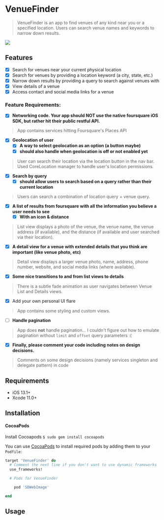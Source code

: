# VenueFinder
> VenueFinder is an app to find venues of any kind near you or a specified location. Users can search venue names and keywords to narrow down results. 

![](header.png)

## Features

- [x] Search for venues near your current physical location
- [x] Search for venues by providing a location keyword (a city, state, etc.)
- [x] Narrow down results by providing a query to search against venues with
- [x] View details of a venue
- [x] Access contact and social media links for a venue 

### Feature Requirements:
- [x] **Networking code. Your app should NOT use the native foursquare iOS SDK, but rather hit their public restful API.**
> App contains services hitting Foursquare's Places API
- [x] **Geolocation of user**
  - [x] **A way to select geolocation as an option (a button maybe)**
  - [x] **should also handle when geolocation is off or not enabled yet**
> User can search their location via the location button in the nav bar. Used CoreLocation manager to handle user's location permissions.
- [x] **Search by query**
  - [x] **should allow users to search based on a query rather than their current location**
> Users can search a combination of location query + venue query.
- [x] **A list of results from foursquare with all the information you believe a user needs to see**
  - [x] **With an icon & distance**
> List view displays a photo of the venue, the venue name, the venue address (if available), and the distance (if available and user searched via their location).
- [x] **A detail view for a venue with extended details that you think are important (like venue photo, etc)**
> Detail view displays a larger venue photo, name, address, phone number, website, and social media links (where available).
- [x] **Some nice transitions to and from list views to details**
> There is a subtle fade animation as user navigates between Venue List and Details views.
- [x] Add your own personal UI flare
> App contains some styling and custom views.
- [ ] **Handle pagination**
> App does **not** handle pagination... I couldn't figure out how to emulate pagination without `limit` and `offset` query parameters :( 
- [x] **Finally, please comment your code including notes on design decisions.**
> Comments on some design decisions (namely services singleton and delegate pattern) in code

## Requirements

- iOS 13.1+
- Xcode 11.0+

## Installation

#### CocoaPods
Install Cocoapods
`$ sudo gem install cocoapods`

You can use [CocoaPods](http://cocoapods.org/) to install required pods by adding them to your `Podfile`:

```ruby
target 'VenueFinder' do
  # Comment the next line if you don't want to use dynamic frameworks
  use_frameworks!

  # Pods for VenueFinder

	pod 'SDWebImage'

end
```
 

## Usage


